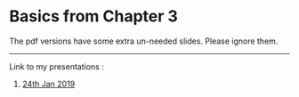 # Basics from Chapter 3

The pdf versions have some extra un-needed slides. Please ignore them.
*** 

Link to my presentations :  
1. [24th Jan 2019](https://docs.google.com/presentation/d/e/2PACX-1vTrb8mfLVySGR8y80zI4nt0pRt2WLsfXBEp-ks83mpjwGQ8UjObZTpVauwr_HgGIVzHjCXdj73EQf3i/pub?start=true&loop=false&delayms=3000)
